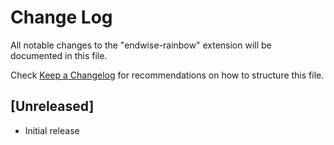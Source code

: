 # Change Log

All notable changes to the "endwise-rainbow" extension will be documented in this file.

Check [Keep a Changelog](http://keepachangelog.com/) for recommendations on how to structure this file.

## [Unreleased]

- Initial release